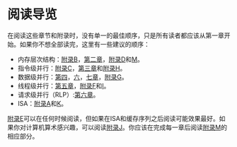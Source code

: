# 阅读导览

在阅读这些章节和附录时，没有单一的最佳顺序，只是所有读者都应该从第一章开始。如果你不想全部读完，这里有一些建议的顺序：

* 内存层次结构：[附录B](../fu-lubnei-cun-ceng-ci-jie-gou-de-hui-gu/)，[第二章](../di-er-zhang-nei-cun-ceng-ci-jie-gou-she-ji.md)，[附录D](../fu-ludcun-chu-xi-tong.md)和[M](../fu-lumli-shi-guan-dian-he-can-kao-wen-xian.md)。
* 指令级并行：[附录C](../fu-lucliu-shui-xian-chu-ji-he-zhong-ji-gai-nian.md)，[第三章](../di-san-zhang-zhi-ling-ji-bing-hang-ji-qi-ying-yong.md)和[附录H](../fu-lu-hvliw-he-epic-de-ying-jian-he-ruan-jian.md)。
* 数据级并行：[第四](../di-si-zhang-shi-liang-simd-he-gpu-jia-gou-zhong-de-shu-ju-ji-bing-hang-xing.md)，[六](../di-liu-zhang-da-gui-mo-shu-ju-zhong-xin-ji-ji-suan-ji-de-bing-hang-xing-qing-qiu-ji-bing-hang-rlp-he.md)，[七章](../di-qi-zhang-ling-yu-te-ding-jia-gou-dsa.md)，[附录G](../fu-lugshen-ru-xiang-liang-chu-li-qi.md)。
* 线程级并行：[第五章](../di-wu-zhang-xian-cheng-ji-bing-hang.md)，[附录F](../fu-lufduo-ji-hu-lian.md)和[I](../fu-luida-gui-mo-duo-chu-li-qi-he-ke-xue-ji-suan-de-ying-yong.md)。
* 请求级并行（RLP）:[第六章](../di-liu-zhang-da-gui-mo-shu-ju-zhong-xin-ji-ji-suan-ji-de-bing-hang-xing-qing-qiu-ji-bing-hang-rlp-he.md)。
* ISA：[附录A](../fu-luazhi-ling-ji-she-ji-yuan-ze.md)和[K](../fu-lukzhi-ling-ji-jia-gou-de-hui-gu.md)。

[附录E](../fu-lueqian-ru-shi-xi-tong.md)可以在任何时候阅读，但如果在ISA和缓存序列之后阅读可能效果最好。如果你对计算机算术感兴趣，可以阅读[附录J](../fu-lujji-suan-ji-suan-shu-arithmetic-xiang-guan.md)。你应该在完成每一章后阅读[附录M](../fu-lumli-shi-guan-dian-he-can-kao-wen-xian.md)的相应部分。
